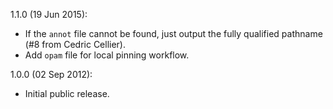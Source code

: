 1.1.0 (19 Jun 2015):
* If the `annot` file cannot be found, just output the
  fully qualified pathname (#8 from Cedric Cellier).
* Add `opam` file for local pinning workflow.

1.0.0 (02 Sep 2012):
* Initial public release.
